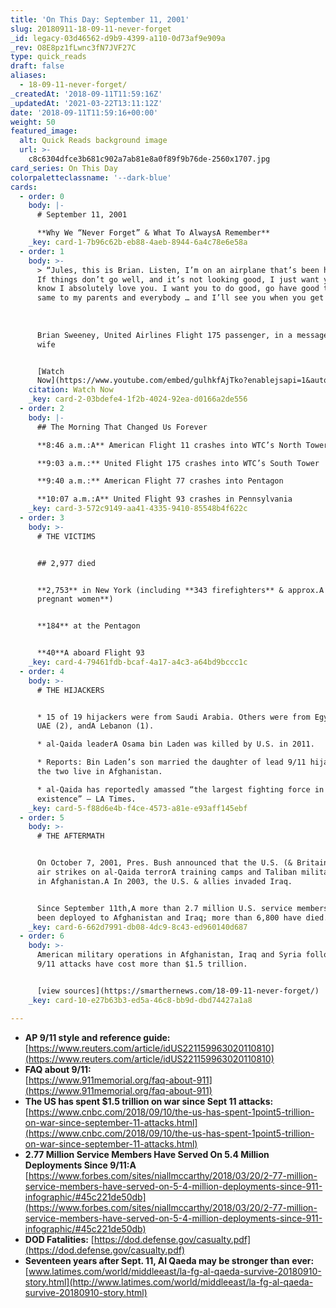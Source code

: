 ```yaml
---
title: 'On This Day: September 11, 2001'
slug: 20180911-18-09-11-never-forget
_id: legacy-03d46562-d9b9-4399-a110-0d73af9e909a
_rev: O8E8pz1fLwnc3fN7JVF27C
type: quick_reads
draft: false
aliases:
  - 18-09-11-never-forget/
_createdAt: '2018-09-11T11:59:16Z'
_updatedAt: '2021-03-22T13:11:12Z'
date: '2018-09-11T11:59:16+00:00'
weight: 50
featured_image:
  alt: Quick Reads background image
  url: >-
    c8c6304dfce3b681c902a7ab81e8a0f89f9b76de-2560x1707.jpg
card_series: On This Day
colorpaletteclassname: '--dark-blue'
cards:
  - order: 0
    body: |-
      # September 11, 2001

      **Why We “Never Forget” & What To AlwaysA Remember**
    _key: card-1-7b96c62b-eb88-4aeb-8944-6a4c78e6e58a
  - order: 1
    body: >-
      > “Jules, this is Brian. Listen, I’m on an airplane that’s been hijacked.
      If things don’t go well, and it’s not looking good, I just want you to
      know I absolutely love you. I want you to do good, go have good times –
      same to my parents and everybody … and I’ll see you when you get there.”  
        
        
        
      Brian Sweeney, United Airlines Flight 175 passenger, in a message to his
      wife


      [Watch
      Now](https://www.youtube.com/embed/gulhkfAjTko?enablejsapi=1&autoplay=1&rel=0)
    citation: Watch Now
    _key: card-2-03bdefe4-1f2b-4024-92ea-d0166a2de556
  - order: 2
    body: |-
      ## The Morning That Changed Us Forever

      **8:46 a.m.:A** American Flight 11 crashes into WTC’s North Tower

      **9:03 a.m.:** United Flight 175 crashes into WTC’s South Tower

      **9:40 a.m.:** American Flight 77 crashes into Pentagon

      **10:07 a.m.:A** United Flight 93 crashes in Pennsylvania
    _key: card-3-572c9149-aa41-4335-9410-85548b4f622c
  - order: 3
    body: >-
      # THE VICTIMS


      ## 2,977 died


      **2,753** in New York (including **343 firefighters** & approx.A **11
      pregnant women**)


      **184** at the Pentagon


      **40**A aboard Flight 93
    _key: card-4-79461fdb-bcaf-4a17-a4c3-a64bd9bccc1c
  - order: 4
    body: >-
      # THE HIJACKERS


      * 15 of 19 hijackers were from Saudi Arabia. Others were from Egypt (2),
      UAE (2), andA Lebanon (1).

      * al-Qaida leaderA Osama bin Laden was killed by U.S. in 2011.

      * Reports: Bin Laden’s son married the daughter of lead 9/11 hijacker &
      the two live in Afghanistan.

      * al-Qaida has reportedly amassed “the largest fighting force in its
      existence” – LA Times.
    _key: card-5-f88d6e4b-f4ce-4573-a81e-e93aff145ebf
  - order: 5
    body: >-
      # THE AFTERMATH


      On October 7, 2001, Pres. Bush announced that the U.S. (& Britain) began
      air strikes on al-Qaida terrorA training camps and Taliban military camps
      in Afghanistan.A In 2003, the U.S. & allies invaded Iraq.


      Since September 11th,A more than 2.7 million U.S. service members have
      been deployed to Afghanistan and Iraq; more than 6,800 have died.
    _key: card-6-662d7991-db08-4dc9-8c43-ed960140d687
  - order: 6
    body: >-
      American military operations in Afghanistan, Iraq and Syria following the
      9/11 attacks have cost more than $1.5 trillion.


      [view sources](https://smarthernews.com/18-09-11-never-forget/)
    _key: card-10-e27b63b3-ed5a-46c8-bb9d-dbd74427a1a8

---
```

* **AP 9/11 style and reference guide:**  
[https://www.reuters.com/article/idUS221159963020110810](https://www.reuters.com/article/idUS221159963020110810)
* **FAQ about 9/11:**  
[https://www.911memorial.org/faq-about-911](https://www.911memorial.org/faq-about-911)
* **The US has spent $1.5 trillion on war since Sept 11 attacks:** [https://www.cnbc.com/2018/09/10/the-us-has-spent-1point5-trillion-on-war-since-september-11-attacks.html](https://www.cnbc.com/2018/09/10/the-us-has-spent-1point5-trillion-on-war-since-september-11-attacks.html)
* **2.77 Million Service Members Have Served On 5.4 Million Deployments Since 9/11:A**  
[https://www.forbes.com/sites/niallmccarthy/2018/03/20/2-77-million-service-members-have-served-on-5-4-million-deployments-since-911-infographic/#45c221de50db](https://www.forbes.com/sites/niallmccarthy/2018/03/20/2-77-million-service-members-have-served-on-5-4-million-deployments-since-911-infographic/#45c221de50db)
* **DOD Fatalities:** [https://dod.defense.gov/casualty.pdf](https://dod.defense.gov/casualty.pdf)
* **Seventeen years after Sept. 11, Al Qaeda may be stronger than** **ever:**  
[www.latimes.com/world/middleeast/la-fg-al-qaeda-survive-20180910-story.html](http://www.latimes.com/world/middleeast/la-fg-al-qaeda-survive-20180910-story.html)
